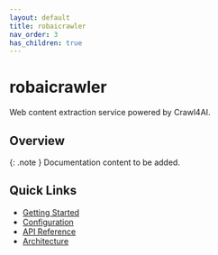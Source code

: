 ```yaml
---
layout: default
title: robaicrawler
nav_order: 3
has_children: true
---
```


# robaicrawler

Web content extraction service powered by Crawl4AI.

## Overview

{: .note }
Documentation content to be added.

## Quick Links

- [Getting Started](getting-started.md)
- [Configuration](configuration.md)
- [API Reference](api-reference.md)
- [Architecture](architecture.md)
